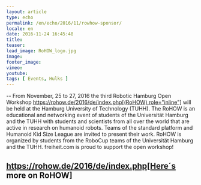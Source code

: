 ```yaml
---
layout: article
type: echo
permalink: /en/echo/2016/11/rowhow-sponsor/
locale: en
date: 2016-11-24 16:45:48
title: 
teaser: 
lead_image: RoHOW_logo.jpg
image:
footer_image:
vimeo: 
youtube:
tags: [ Events, Hulks ]
---
```


--
From November, 25 to 27, 2016 the third Robotic Hamburg Open Workshop https://rohow.de/2016/de/index.php[(RoHOW),role="inline"] will be held at the Hamburg University of Technology (TUHH). 
The RoHOW is an educational and networking event of students of the Universität Hamburg and the TUHH with students and scientists from all over the world that are active in research on humanoid robots.
Teams of the standard platform and Humanoid Kid Size League are invited to present their work. RoHOW is organized by students from the RoboCup teams of the Universität Hamburg and the TUHH. freiheit.com is proud to support the open workshop!

https://rohow.de/2016/de/index.php[Here´s more on RoHOW]
--



